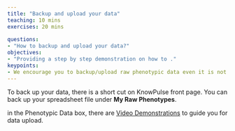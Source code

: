 ```yaml
---
title: "Backup and upload your data"
teaching: 10 mins
exercises: 20 mins
 
questions:
- "How to backup and upload your data?"
objectives:
- "Providing a step by step demonstration on how to ."
keypoints:
- We encourage you to backup/upload raw phenotypic data even it is not clean. .
---
```


To back up your data, there is a short cut on KnowPulse front page.  You can back up your spreadsheet file under **My Raw Phenotypes**.

in the Phenotypic Data box, there are [Video Demonstrations](https://knowpulse.usask.ca/node/1772530) to guide you for data upload.
